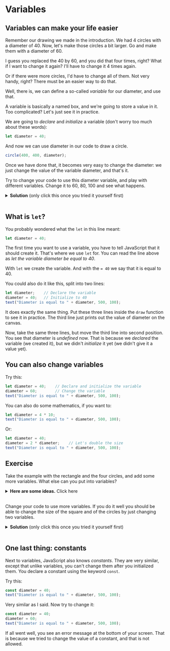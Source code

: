 # Variables


## Variables can make your life easier

Remember our drawing we made in the introduction. We had 4 circles with a diameter of 40. Now, let's make those circles a bit larger. Go and make them with a diameter of 60.

I guess you replaced the 40 by 60, and you did that four times, right? What if I want to change it again? I'll have to change it 4 times again.

Or if there were more circles, I'd have to change all of them. Not very handy, right? There must be an easier way to do that.

Well, there is, we can define a so-called *variable* for our diameter, and use that.

A variable is basically a named box, and we're going to store a value in it. Too complicated? Let's just see it in practice.

We are going to *declare* and *initialize* a variable (don't worry too much about these words):

```js
let diameter = 40;
```

And now we can use diameter in our code to draw a circle.

```js
circle(400, 400, diameter);
```

Once we have done that, it becomes very easy to change the diameter: we just change the value of the variable diameter, and that's it.

Try to change your code to use this diameter variable, and play with different variables. Change it to 60, 80, 100 and see what happens.

<details>
<summary><strong>Solution</strong> (only click this once you tried it yourself first)
</summary>


```js
function draw() {
  let diameter = 40;
	fill("red");
	rect(400, 400, 100);
	fill("yellow");
	circle(400, 400, diameter); // left top
	circle(500, 400, diameter); // right top
	circle(400, 500, diameter); // left bottom
	circle(500, 500, diameter); // right bottom
}
```
</details>

<br>

## What is `let`?

You probably wondered what the `let` in this line meant:
```js
let diameter = 40;
```

The first time you want to use a variable, you have to tell JavaScript that it should create it. That's where we use `let` for. You can read the line above as *let the variable diameter be equal to 40*.

With `let` we create the variable. And with the `= 40` we say that it is equal to 40.

You could also do it like this, split into two lines:

```js
let diameter;    // Declare the variable
diameter = 40;   // Initialize to 40
text("Diameter is equal to " + diameter, 500, 100);
```

It does exactly the same thing. Put these three lines inside the `draw` function to see it in practice. The third line just prints out the value of diameter on the canvas.

Now, take the same three lines, but move the third line into second position. You see that diameter is *undefined* now. That is because we *declared* the variable (we created it), but we didn't *initialize* it yet (we didn't give it a value yet).

## You can also change variables

Try this:

```js
let diameter = 40;    // Declare and initialize the variable
diameter = 60;        // Change the variable
text("Diameter is equal to " + diameter, 500, 100);
```

You can also do some mathematics, if you want to:

```js
let diameter = 4 * 10;
text("Diameter is equal to " + diameter, 500, 100);
```

Or:

```js
let diameter = 40;
diameter = 2 * diameter;    // Let's double the size
text("Diameter is equal to " + diameter, 500, 100);
```

## Exercise

Take the example with the rectangle and the four circles, and add some more variables. What else can you put into variables?

<details>
<summary><strong>Here are some ideas.</strong> Click here</summary>

> You could put these into variables:
> - The size of the square
> - The x and y position of the upper left corner of the rectangle

When we have done that, we can also position the four circles easily, using just the size and x and y of the rectangle.

</details>
<br>

Change your code to use more variables. If you do it well you should be able to change the size of the square and of the circles by just changing two variables.


<details>
<summary><strong>Solution</strong> (only click this once you tried it yourself first)</summary>

```js
function draw() {
  let x = 400;
  let y = 400;
  let size = 100;
  let diameter = 40;
	fill("red");
	rect(x, y, size);
	fill("yellow");
	circle(x, y, diameter); // left top
	circle(x+size, y, diameter); // right top
	circle(x, y+size, diameter); // left bottom
	circle(x+size, y+size, diameter); // right bottom
}
```
</details>

<br>

## One last thing: constants

Next to variables, JavaScript also knows *constants*. They are very similar, except that unlike variables, you can't change them after you initialized them. You declare a constant using the keyword `const`.

Try this:

```js
const diameter = 40;
text("Diameter is equal to " + diameter, 500, 100);
```

Very similar as I said. Now try to change it:

```js
const diameter = 40;
diameter = 60;
text("Diameter is equal to " + diameter, 500, 100);
```

If all went well, you see an error message at the bottom of your screen. That is because we tried to change the value of a constant, and that is not allowed.
